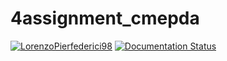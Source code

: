 # 4assignment_cmepda

[![LorenzoPierfederici98](https://circleci.com/gh/LorenzoPierfederici98/fourth_assignment_cmepda.svg?style=shield)](https://app.circleci.com/pipelines/circleci/NecVN3tdgU5QAbJo8qcc3N/VdoMovbqvcUkDqmQP8jXyq) [![Documentation Status](https://readthedocs.org/projects/fourth-assignment-cmepda/badge/?version=latest)](https://fourth-assignment-cmepda.readthedocs.io/en/latest/?badge=latest)
